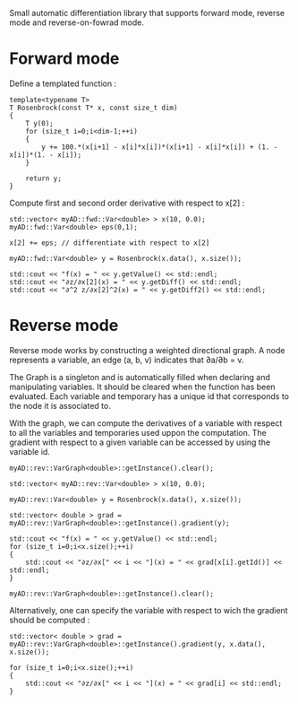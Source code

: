 Small automatic differentiation library that supports forward mode, reverse mode and reverse-on-fowrad mode.

# Forward mode

Define a templated function :

```
template<typename T>
T Rosenbrock(const T* x, const size_t dim)
{	
	T y(0);
	for (size_t i=0;i<dim-1;++i)
	{
		y += 100.*(x[i+1] - x[i]*x[i])*(x[i+1] - x[i]*x[i]) + (1. - x[i])*(1. - x[i]);
	}
	
	return y;
}
```

Compute first and second order derivative with respect to x[2] : 
```
std::vector< myAD::fwd::Var<double> > x(10, 0.0);
myAD::fwd::Var<double> eps(0,1);
	
x[2] += eps; // differentiate with respect to x[2]
	 
myAD::fwd::Var<double> y = Rosenbrock(x.data(), x.size());
	
std::cout << "f(x) = " << y.getValue() << std::endl;
std::cout << "∂z/∂x[2](x) = " << y.getDiff() << std::endl;
std::cout << "∂^2 z/∂x[2]^2(x) = " << y.getDiff2() << std::endl;
```
# Reverse mode

Reverse mode works by constructing a weighted directional graph.
A node represents a variable, an edge (a, b, v) indicates that ∂a/∂b = v.

The Graph is a singleton and is automatically filled when declaring and manipulating variables. 
It should be cleared when the function has been evaluated. Each variable and temporary has a unique id that corresponds to the node it is associated to.

With the graph, we can compute the derivatives of a variable with respect to all the variables and temporaries used uppon the computation.
The gradient with respect to a given variable can be accessed by using the variable id.
```
myAD::rev::VarGraph<double>::getInstance().clear(); 
	
std::vector< myAD::rev::Var<double> > x(10, 0.0);
	 
myAD::rev::Var<double> y = Rosenbrock(x.data(), x.size());
	
std::vector< double > grad = myAD::rev::VarGraph<double>::getInstance().gradient(y);
	
std::cout << "f(x) = " << y.getValue() << std::endl;
for (size_t i=0;i<x.size();++i)
{
	std::cout << "∂z/∂x[" << i << "](x) = " << grad[x[i].getId()] << std::endl;
}
	
myAD::rev::VarGraph<double>::getInstance().clear();
```
Alternatively, one can specify the variable with respect to wich the gradient should be computed : 
```
std::vector< double > grad = myAD::rev::VarGraph<double>::getInstance().gradient(y, x.data(), x.size());

for (size_t i=0;i<x.size();++i)
{
	std::cout << "∂z/∂x[" << i << "](x) = " << grad[i] << std::endl;
}
```
